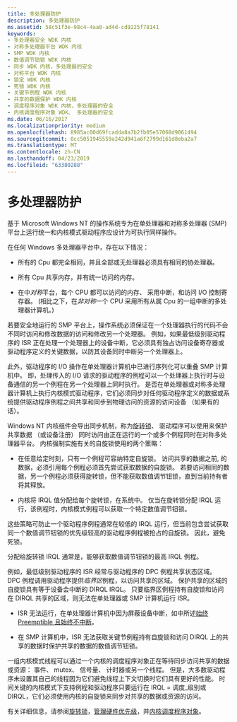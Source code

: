 ```yaml
---
title: 多处理器防护
description: 多处理器防护
ms.assetid: 58c51f3e-98c4-4aa0-ad4d-cd9225f78141
keywords:
- 多处理器安全 WDK 内核
- 对称多处理器平台 WDK 内核
- SMP WDK 内核
- 数值调节钮锁 WDK 内核
- 同步 WDK 内核，多处理器的安全
- 对称平台 WDK 内核
- 锁定 WDK 内核
- 死锁 WDK 内核
- 关键节例程 WDK 内核
- 共享的数据保护 WDK 内核
- 调度程序对象 WDK 内核，多处理器的安全
- 内核调度程序对象 WDK、 多处理器的安全
ms.date: 06/16/2017
ms.localizationpriority: medium
ms.openlocfilehash: 8985ac00d69fcadda8a7b2fb05e57068d9061494
ms.sourcegitcommit: 0cc5051945559a242d941a6f2799d161d8eba2a7
ms.translationtype: MT
ms.contentlocale: zh-CN
ms.lasthandoff: 04/23/2019
ms.locfileid: "63380288"
---
```

# <a name="multiprocessor-safe"></a>多处理器防护





基于 Microsoft Windows NT 的操作系统专为在单处理器和对称多处理器 (SMP) 平台上运行统一和内核模式驱动程序应设计为可执行同样操作。

在任何 Windows 多处理器平台中，存在以下情况：

-   所有的 Cpu 都完全相同，并且全部或无处理器必须具有相同的协处理器。

-   所有 Cpu 共享内存，并有统一访问的内存。

-   在中*对称*平台，每个 CPU 都可以访问的内存、 采用中断，和访问 I/O 控制寄存器。 (相比之下，在*非对称*一个 CPU 采用所有从属 Cpu 的一组中断的多处理器计算机。)

若要安全地运行的 SMP 平台上，操作系统必须保证在一个处理器执行的代码不会不同时访问和修改数据的访问和修改另一个处理器。 例如，如果最低级别驱动程序的 ISR 正在处理一个处理器上的设备中断，它必须具有独占访问设备寄存器或驱动程序定义的关键数据，以防其设备同时中断另一个处理器上。

此外，驱动程序的 I/O 操作在单处理器计算机中已进行序列化可以重叠 SMP 计算机中。 即，处理传入的 I/O 请求的驱动程序的例程可以一个处理器上执行时与设备通信的另一个例程在另一个处理器上同时执行。 是否在单处理器或对称多处理器计算机上执行内核模式驱动程序，它们必须同步对任何驱动程序定义的数据或系统提供驱动程序例程之间共享和同步到物理访问的资源的访问设备 （如果有的话）。

Windows NT 内核组件会导出同步机制，称为[旋转锁](spin-locks.md)、 驱动程序可以使用来保护共享数据 （或设备注册） 同时访问由正在运行的一个或多个例程同时在对称多处理器平台。 内核强制实施有关的自旋锁使用的两个策略：

-   在任意给定时刻，只有一个例程可容纳特定自旋锁。 访问共享的数据之前, 的数据，必须引用每个例程必须首先尝试获取数据的自旋锁。 若要访问相同的数据，另一个例程必须获得旋转锁，但不能获取数值调节钮锁，直到当前持有者将其释放。

-   内核将 IRQL 值分配给每个旋转锁，在系统中。 仅当在旋转锁分配 IRQL 运行，该例程时，内核模式例程可以获取一个特定数值调节钮锁。

这些策略可防止一个驱动程序例程通常在较低的 IRQL 运行，但当前包含尝试获取同一个数值调节钮锁的优先级较高的驱动程序例程被抢占的自旋锁。 因此，避免死锁。

分配给旋转锁 IRQL 通常是，能够获取数值调节钮锁的最高 IRQL 例程。

例如，最低级别驱动程序的 ISR 经常与驱动程序的 DPC 例程共享状态区域。 DPC 例程调用驱动程序提供*临界区*例程，以访问共享的区域。 保护共享的区域的自旋锁具有等于设备会中断的 DIRQL IRQL。 只要临界区例程持有自旋锁和访问在 DIRQL 共享的区域，则无法在单处理器或 SMP 计算机运行 ISR。

-   ISR 无法运行，在单处理器计算机中因为屏蔽设备中断，如中所述[始终 Preemptible 且始终不中断](always-preemptible-and-always-interruptible.md)。

-   在 SMP 计算机中，ISR 无法获取关键节例程持有自旋锁和访问 DIRQL 上的共享的数据时保护共享的数据的数值调节钮锁。

一组内核模式线程可以通过一个内核的调度程序对象正在等待同步访问共享的数据或资源： 事件、 mutex、 信号量、 计时器或另一个线程。 但是，大多数驱动程序未设置其自己的线程因为它们避免线程上下文切换时它们具有更好的性能。 时间关键的内核模式下支持例程和驱动程序只要运行在 IRQL = 调度\_级别或 DIRQL，它们必须使用内核的自旋锁来同步对共享的数据或资源的访问。

有关详细信息，请参阅[旋转锁](spin-locks.md)，[管理硬件优先级](managing-hardware-priorities.md)，并[内核调度程序对象](kernel-dispatcher-objects.md)。

 

 




